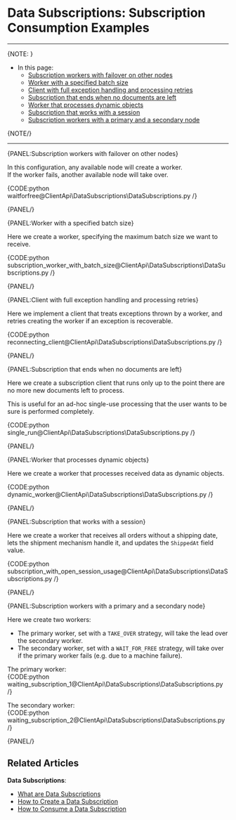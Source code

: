 # Data Subscriptions: Subscription Consumption Examples

---

{NOTE: }

* In this page:  
   * [Subscription workers with failover on other nodes](../../../client-api/data-subscriptions/consumption/examples#subscription-workers-with-failover-on-other-nodes)  
   * [Worker with a specified batch size](../../../client-api/data-subscriptions/consumption/examples#worker-with-a-specified-batch-size)  
   * [Client with full exception handling and processing retries](../../../client-api/data-subscriptions/consumption/examples#client-with-full-exception-handling-and-processing-retries)  
   * [Subscription that ends when no documents are left](../../../client-api/data-subscriptions/consumption/examples#subscription-that-ends-when-no-documents-are-left)  
   * [Worker that processes dynamic objects](../../../client-api/data-subscriptions/consumption/examples#worker-that-processes-dynamic-objects)  
   * [Subscription that works with a session](../../../client-api/data-subscriptions/consumption/examples#subscription-that-works-with-a-session)  
   * [Subscription workers with a primary and a secondary node](../../../client-api/data-subscriptions/consumption/examples#subscription-workers-with-a-primary-and-a-secondary-node)  

{NOTE/}

---

{PANEL:Subscription workers with failover on other nodes}

In this configuration, any available node will create a worker.  
If the worker fails, another available node will take over.

{CODE:python waitforfree@ClientApi\DataSubscriptions\DataSubscriptions.py /}

{PANEL/}

{PANEL:Worker with a specified batch size}

Here we create a worker, specifying the maximum batch size we want to receive.

{CODE:python subscription_worker_with_batch_size@ClientApi\DataSubscriptions\DataSubscriptions.py /}

{PANEL/}

{PANEL:Client with full exception handling and processing retries}

Here we implement a client that treats exceptions thrown by a worker, and retries creating the worker if an exception is recoverable.

{CODE:python reconnecting_client@ClientApi\DataSubscriptions\DataSubscriptions.py /}

{PANEL/}

{PANEL:Subscription that ends when no documents are left}

Here we create a subscription client that runs only up to the point there are no more new documents left to process.  

This is useful for an ad-hoc single-use processing that the user wants to be sure is performed completely. 

{CODE:python single_run@ClientApi\DataSubscriptions\DataSubscriptions.py /}

{PANEL/}


{PANEL:Worker that processes dynamic objects}

Here we create a worker that processes received data as dynamic objects.

{CODE:python dynamic_worker@ClientApi\DataSubscriptions\DataSubscriptions.py /}

{PANEL/}

{PANEL:Subscription that works with a session}

Here we create a worker that receives all orders without a shipping date, lets the shipment mechanism handle it, and updates the `ShippedAt` field value.

{CODE:python subscription_with_open_session_usage@ClientApi\DataSubscriptions\DataSubscriptions.py /}

{PANEL/}

{PANEL:Subscription workers with a primary and a secondary node}

Here we create two workers:  

* The primary worker, set with a `TAKE_OVER` strategy, will take the lead over the secondary worker.  
* The secondary worker, set with a `WAIT_FOR_FREE` strategy, will take over if the primary worker fails (e.g. due to a machine failure).  

The primary worker:  
{CODE:python waiting_subscription_1@ClientApi\DataSubscriptions\DataSubscriptions.py /}

The secondary worker:  
{CODE:python waiting_subscription_2@ClientApi\DataSubscriptions\DataSubscriptions.py /}

{PANEL/}

## Related Articles

**Data Subscriptions**:

- [What are Data Subscriptions](../../../client-api/data-subscriptions/what-are-data-subscriptions)
- [How to Create a Data Subscription](../../../client-api/data-subscriptions/creation/how-to-create-data-subscription)
- [How to Consume a Data Subscription](../../../client-api/data-subscriptions/consumption/how-to-consume-data-subscription)
